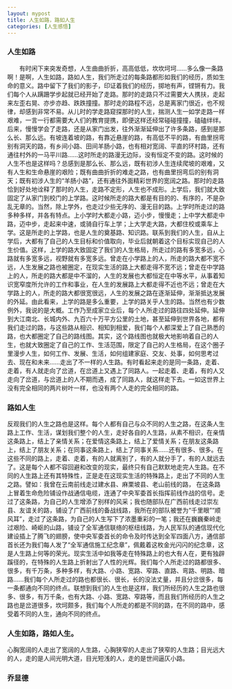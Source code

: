 ```yaml
---
layout: mypost
title: 人生如路，路如人生
categories: [人生感悟]
---
```

### 人生如路
　　有时闲下来突发奇想，人生曲曲折折，高高低低，坎坎坷坷……多么像一条路啊！是啊，人生如路，路如人生，我们所走过的每条路都形如我们的经历，质如生命的意义。路中留下了我们的影子，印证着我们的经历，掷地有声，铿锵有力。我们每个人从蹒跚学步起就已经开始了走路。那时的走路只不过需要大人携扶，走起来左歪右晃、亦步亦趋、跌跌撞撞。那时走的路程不远，总是离家门很近，也不规律，却感到非常不易。从儿时的学走路窥探那时的人生，揣测人生一如学走路一样艰难，一言一行都需要大人们的教育提携，即便这样还经常碰碰撞撞，磕磕绊绊。后来，慢慢学会了走路，还是从家门出发，往外渐渐延伸出了许多条路，感到是那么长、那么远。有坡连着坡的路，有靠近悬崖的路，有高低不平的路，有曲里拐弯别有洞天的路，有乡间小路、田间羊肠小路，也有相对宽阔、平直的环村路，还有通往村外的一马平川路……这时所走的路漫无边际，没有恒定不变的路。这时候的人生不也是这样吗？总感到是那么长、那么远，既有初涉人生连续爬坡的艰难，又有人生和生命悬崖的艰险；既有曲曲折折的难走之路，也有曲里拐弯后的别有洞天；既有初涉人生的“羊肠小路”，还有通往外面精彩世界的宽阔之路。那时的走路恰到好处地诠释了那时的人生，走路不定形，人生也不成形。上学后，我们就大致固定了从家门到校门的上学路。这时候所走的路大都是有目的的、有序的，不是杂乱无章的。当然，除上学外，也走过少些无序的、漫无目的路。上学时所走过的路多种多样，并各有特点。上小学时大都走小路，迈小步，慢慢走；上中学大都走中路，迈中步，走起来中速，或骑自行车上学；上大学走大路，大都住校或乘车上学。这是所走的上学路，也是人生的奠基路、知识路。联系到我们的人生，自从上学后，大都有了自己的人生目标和价值取向，毕业后就朝着这个目标实现自己的人生价值。这样，上学的路大致固定了我们的人生格局，所走过的路有多宽多远，心路就有多宽多远，视野就有多宽多远。曾走在小学路上的人，所走的路大都不宽不远，人生发展之路也被圈定，在现实生活的路上大都走得不宽不远；曾走在中学路上的人，所走的路大都是中不溜的，人生的发展也大都恒定在中等水平，从事着知识宽窄度所允许的工作和事业，在人生的发展路上大都走得不近也不远；曾走在大学路上的人，所走的路大都很宽很远，人生的发展之路在逐渐延伸，渐渐抵达发展的外延。由此看来，上学的路是多么重要，上学的路关乎人生的路。当然也有少数例外，我说的是大概。工作乃至成家立业后，每个人所走过的路往四处延伸。延伸到大江南北、长城内外、九百六十万平方公里的土地，甚至延伸到世界各地，都有我们走过的路，与这些路从相识、相知到相爱，我们每个人都深爱上了自己熟悉的路，也大都圈定了自己的路线图。其实，这个路线图也就极大地影响着自己的人生，也就大致圈定了自己的工作、生活范围，限定了自己的人生格局，在这个圈子里漫步人生，如何工作、发展、生活，如何组建家庭、交友、处事，如何思考过去、现在和未来……走出了不一样的人生路。有时看起来走的是同一条路，走着、走着，有人就走向了岔道，在岔道上又遇上了同路人。一起走着、走着，有的人又走向了岔道，与岔道上的人不期而遇，成了同路人，就这样走下去。一如这世界上没有完全相同的两片树叶一样，也没有两个人走的完全相同的路。
###  路如人生　
  反观我们的人生之路也是这样。每个人都有自己与众不同的人生之路，在这条人生路上工作、生活，谋划我们整个的人生，走好各自的人生路，从素不相识，在亲情这条路上，结上了亲情关系；在爱情这条路上，结上了爱情关系；在朋友这条路上，结上了朋友关系；在同事这条路上，结上了同事关系……还有很多、很多。在这些不同的路上，走着、走着，有的人就离别了，有的人就分手了，有的人就远去了。这是每个人都不容回避和改变的现实，最终只有自己默默地走完人生路。在不同的人生路上还有其特殊性，正是走在这现实生活的特殊路上，走出了不同的人生之路。譬如：我曾在云南前线走过建水县、麻栗坡县、老山前线的路， 在这条路上冒着生命危险铺设作战通信电缆，连通了中央军委首长指挥前线作战的信号。走过了这条路，为自己的人生增添了别样的风采；我也随部队在广西前线走过崇左县、友谊关的路，铺设了广西前线的备战线路，我所在的部队被誉为“千里眼”“顺风耳”，走过了这条路，为自己的人生写下了浓墨重彩的一笔；我还在巍巍秦岭走过艰险、崎岖的山路，铺设了全军通信联络的枢纽线路，为人民军队的通信现代化建设插上了腾飞的翅膀，使中央军委首长的命令及时传达到全军四面八方，通信部首长还为我们每人发了“全军通信施工纪念章”，佩戴着这枚金光闪闪的纪念章，这是人生路上何等的荣光。现实生活中如我等走在特殊路上的也大有人在，更有独辟蹊径的，在特殊的人生路上折射出了人性的光辉。我们每个人所走过的路都很多、很多，有千万条，多种多样，有大路、小路、宽路、窄路、直路、弯路、明路、暗路……我们每个人所走过的路也都很长、很长，长的没法丈量，并且分岔很多，每一条都通向不同的终点。联想到我们的人生也是这样，我们所经历的人生之路也很多、很多，有万千条，也有大路、小路、宽路、窄路等，而且我们所经历的人生之路也是岔道很多，坎坷颇多，我们每个人所走的都是不同的路，在不同的路中，感受着不同的人生，通向不同的终点。
### 人生如路，路如人生。
  心胸宽阔的人走出了宽阔的人生路，心胸狭窄的人走出了狭窄的人生路；目光远大的人，走的是人间光明大道，目光短浅的人，走的是世间逼仄小路。
### 乔显德